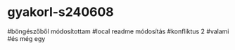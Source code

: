 # gyakorl-s240608
#böngészőből módosítottam
#local readme módosítás
#konfliktus 2
#valami
#és még egy
